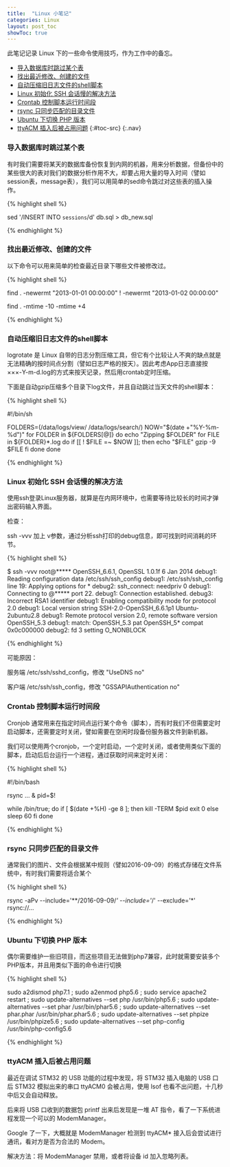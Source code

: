 ```yaml
---
title:  "Linux 小笔记"
categories: Linux
layout: post_toc
showToc: true
---
```


此笔记记录 Linux 下的一些命令使用技巧，作为工作中的备忘。

* [导入数据库时跳过某个表](#no1)
* [找出最近修改、创建的文件](#no2)
* [自动压缩旧日志文件的shell脚本](#no3)
* [Linux 初始化 SSH 会话慢的解决方法](#no4)
* [Crontab 控制脚本运行时间段](#no5)
* [rsync 只同步匹配的目录文件](#no6)
* [Ubuntu 下切换 PHP 版本](#no7)
* [ttyACM 插入后被占用问题](#no8)
{:#toc-src}
{:.nav}

<a name="no1"/>

### 导入数据库时跳过某个表

有时我们需要将某天的数据库备份恢复到内网的机器，用来分析数据，但备份中的某些很大的表对我们的数据分析作用不大，却要占用大量的导入时间（譬如session表，message表），我们可以用简单的sed命令跳过对这些表的插入操作。

{% highlight shell %}

sed '/INSERT INTO `sessions`/d' db.sql > db_new.sql

{% endhighlight %}

<a name="no2"/>

### 找出最近修改、创建的文件

以下命令可以用来简单的检查最近目录下哪些文件被修改过。

{% highlight shell %}

find . -newermt "2013-01-01 00:00:00" ! -newermt "2013-01-02 00:00:00"

find . -mtime -10 -mtime +4


{% endhighlight %}

<a name="no3"/>

### 自动压缩旧日志文件的shell脚本

logrotate 是 Linux 自带的日志分割压缩工具，但它有个比较让人不爽的缺点就是无法精确的按时间点分割（譬如日志严格的按天）。因此考虑App日志直接按 ×××-Y-m-d.log的方式来按天记录，然后用crontab定时压缩。

下面是自动gzip压缩多个目录下log文件，并且自动跳过当天文件的shell脚本：


{% highlight shell %}

#!/bin/sh

FOLDERS=(/data/logs/view/ /data/logs/search/)
NOW="$(date +"%Y-%m-%d")"
for FOLDER in ${FOLDERS[@]}
do
	echo "Zipping $FOLDER"
	for FILE in ${FOLDER}*.log
	do
		if [[ ! $FILE =~ $NOW ]]; then
			echo "$FILE"
			gzip -9 $FILE
		fi
	done
done


{% endhighlight %}

<a name="no4"/>

### Linux 初始化 SSH 会话慢的解决方法

使用ssh登录Linux服务器，就算是在内网环境中，也需要等待比较长的时间才弹出密码输入界面。

检查：

ssh -vvv 加上 v参数，通过分析ssh打印的debug信息，即可找到时间消耗的环节。

{% highlight shell %}

$ ssh -vvv root@*****
OpenSSH_6.6.1, OpenSSL 1.0.1f 6 Jan 2014
debug1: Reading configuration data /etc/ssh/ssh_config
debug1: /etc/ssh/ssh_config line 19: Applying options for *
debug2: ssh_connect: needpriv 0
debug1: Connecting to @***** port 22.
debug1: Connection established.
debug3: Incorrect RSA1 identifier
debug1: Enabling compatibility mode for protocol 2.0
debug1: Local version string SSH-2.0-OpenSSH_6.6.1p1 Ubuntu-2ubuntu2.8
debug1: Remote protocol version 2.0, remote software version OpenSSH_5.3
debug1: match: OpenSSH_5.3 pat OpenSSH_5* compat 0x0c000000
debug2: fd 3 setting O_NONBLOCK

{% endhighlight %}

可能原因：

服务端 /etc/ssh/sshd_config，修改 "UseDNS no"

客户端  /etc/ssh/ssh_config，修改 "GSSAPIAuthentication no"

<a name="no5"/>

### Crontab 控制脚本运行时间段

Cronjob 通常用来在指定时间点运行某个命令（脚本），而有时我们不但需要定时启动脚本，还需要定时关闭，譬如需要在空闲时段备份服务器文件到新机器。

我们可以使用两个cronjob，一个定时启动，一个定时关闭，或者使用类似下面的脚本，启动后后台运行一个进程，通过获取时间来定时关闭：


{% highlight shell %}

#!/bin/bash

rsync ... &
pid=$!

while /bin/true; do
  if [ $(date +%H) -ge 8 ]; then
    kill -TERM $pid
    exit 0
  else
    sleep 60
  fi
done

{% endhighlight %}

<a name="no6"/>

### rsync 只同步匹配的目录文件

通常我们的图片、文件会根据某中规则（譬如2016-09-09）的格式存储在文件系统中，有时我们需要将适合某个

{% highlight shell %}

rsync -aPv --include='**/2016-09-09/*' --include='*/' --exclude='*' rsync://...

{% endhighlight %}

<a name="no7"/>

### Ubuntu 下切换 PHP 版本

偶尔需要维护一些旧项目，而这些项目无法做到php7兼容，此时就需要安装多个PHP版本，并且用类似下面的命令进行切换

{% highlight shell %}

sudo a2dismod php7.1 ; sudo a2enmod php5.6 ; sudo service apache2 restart ; sudo update-alternatives --set php /usr/bin/php5.6 ; sudo update-alternatives --set phar /usr/bin/phar5.6 ; sudo update-alternatives --set phar.phar /usr/bin/phar.phar5.6 ;  sudo update-alternatives --set phpize /usr/bin/phpize5.6 ;  sudo update-alternatives --set php-config /usr/bin/php-config5.6

{% endhighlight %}


<a name="no8"/>

### ttyACM 插入后被占用问题

最近在调试 STM32 的 USB 功能的过程中发现，将 STM32 插入电脑的 USB 口后 STM32 模拟出来的串口 ttyACM0 会被占用，使用 lsof 也看不出问题，十几秒中后又会自动释放。

后来将 USB 口收到的数据包 printf 出来后发现是一堆 AT 指令，看了一下系统进程发现一个可以的 ModemManager。

Google 了一下，大概就是 ModemManager 检测到 ttyACM* 接入后会尝试进行通讯，看对方是否为合法的 Modem。

解决方法：将 ModemManager 禁用，或者将设备 id 加入忽略列表。



